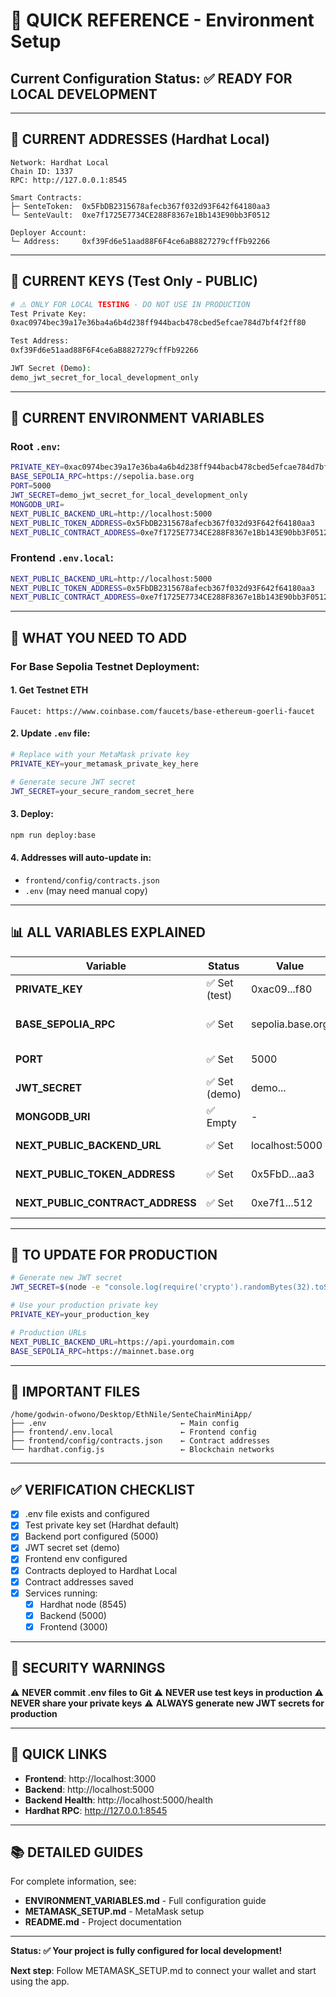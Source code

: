 # 🚀 QUICK REFERENCE - Environment Setup

## Current Configuration Status: ✅ READY FOR LOCAL DEVELOPMENT

---

## 📍 CURRENT ADDRESSES (Hardhat Local)

```
Network: Hardhat Local
Chain ID: 1337
RPC: http://127.0.0.1:8545

Smart Contracts:
├─ SenteToken:  0x5FbDB2315678afecb367f032d93F642f64180aa3
└─ SenteVault:  0xe7f1725E7734CE288F8367e1Bb143E90bb3F0512

Deployer Account:
└─ Address:     0xf39Fd6e51aad88F6F4ce6aB8827279cffFb92266
```

---

## 🔑 CURRENT KEYS (Test Only - PUBLIC)

```bash
# ⚠️ ONLY FOR LOCAL TESTING - DO NOT USE IN PRODUCTION
Test Private Key:
0xac0974bec39a17e36ba4a6b4d238ff944bacb478cbed5efcae784d7bf4f2ff80

Test Address:
0xf39Fd6e51aad88F6F4ce6aB8827279cffFb92266

JWT Secret (Demo):
demo_jwt_secret_for_local_development_only
```

---

## 📝 CURRENT ENVIRONMENT VARIABLES

### Root `.env`:
```bash
PRIVATE_KEY=0xac0974bec39a17e36ba4a6b4d238ff944bacb478cbed5efcae784d7bf4f2ff80
BASE_SEPOLIA_RPC=https://sepolia.base.org
PORT=5000
JWT_SECRET=demo_jwt_secret_for_local_development_only
MONGODB_URI=
NEXT_PUBLIC_BACKEND_URL=http://localhost:5000
NEXT_PUBLIC_TOKEN_ADDRESS=0x5FbDB2315678afecb367f032d93F642f64180aa3
NEXT_PUBLIC_CONTRACT_ADDRESS=0xe7f1725E7734CE288F8367e1Bb143E90bb3F0512
```

### Frontend `.env.local`:
```bash
NEXT_PUBLIC_BACKEND_URL=http://localhost:5000
NEXT_PUBLIC_TOKEN_ADDRESS=0x5FbDB2315678afecb367f032d93F642f64180aa3
NEXT_PUBLIC_CONTRACT_ADDRESS=0xe7f1725E7734CE288F8367e1Bb143E90bb3F0512
```

---

## 🎯 WHAT YOU NEED TO ADD

### For Base Sepolia Testnet Deployment:

#### 1. Get Testnet ETH
```
Faucet: https://www.coinbase.com/faucets/base-ethereum-goerli-faucet
```

#### 2. Update `.env` file:
```bash
# Replace with your MetaMask private key
PRIVATE_KEY=your_metamask_private_key_here

# Generate secure JWT secret
JWT_SECRET=your_secure_random_secret_here
```

#### 3. Deploy:
```bash
npm run deploy:base
```

#### 4. Addresses will auto-update in:
- `frontend/config/contracts.json`
- `.env` (may need manual copy)

---

## 📊 ALL VARIABLES EXPLAINED

| Variable | Status | Value | Purpose |
|----------|--------|-------|---------|
| **PRIVATE_KEY** | ✅ Set (test) | 0xac09...f80 | Deploy contracts |
| **BASE_SEPOLIA_RPC** | ✅ Set | sepolia.base.org | Base testnet RPC |
| **PORT** | ✅ Set | 5000 | Backend port |
| **JWT_SECRET** | ✅ Set (demo) | demo... | Auth tokens |
| **MONGODB_URI** | ✅ Empty | - | Database (optional) |
| **NEXT_PUBLIC_BACKEND_URL** | ✅ Set | localhost:5000 | Backend API |
| **NEXT_PUBLIC_TOKEN_ADDRESS** | ✅ Set | 0x5FbD...aa3 | Token contract |
| **NEXT_PUBLIC_CONTRACT_ADDRESS** | ✅ Set | 0xe7f1...512 | Vault contract |

---

## 🔄 TO UPDATE FOR PRODUCTION

```bash
# Generate new JWT secret
JWT_SECRET=$(node -e "console.log(require('crypto').randomBytes(32).toString('hex'))")

# Use your production private key
PRIVATE_KEY=your_production_key

# Production URLs
NEXT_PUBLIC_BACKEND_URL=https://api.yourdomain.com
BASE_SEPOLIA_RPC=https://mainnet.base.org
```

---

## 📍 IMPORTANT FILES

```
/home/godwin-ofwono/Desktop/EthNile/SenteChainMiniApp/
├── .env                              ← Main config
├── frontend/.env.local               ← Frontend config
├── frontend/config/contracts.json    ← Contract addresses
└── hardhat.config.js                 ← Blockchain networks
```

---

## ✅ VERIFICATION CHECKLIST

- [x] .env file exists and configured
- [x] Test private key set (Hardhat default)
- [x] Backend port configured (5000)
- [x] JWT secret set (demo)
- [x] Frontend env configured
- [x] Contracts deployed to Hardhat Local
- [x] Contract addresses saved
- [x] Services running:
  - [x] Hardhat node (8545)
  - [x] Backend (5000)
  - [x] Frontend (3000)

---

## 🚨 SECURITY WARNINGS

⚠️ **NEVER commit .env files to Git**
⚠️ **NEVER use test keys in production**
⚠️ **NEVER share your private keys**
⚠️ **ALWAYS generate new JWT secrets for production**

---

## 🔗 QUICK LINKS

- **Frontend**: http://localhost:3000
- **Backend**: http://localhost:5000
- **Backend Health**: http://localhost:5000/health
- **Hardhat RPC**: http://127.0.0.1:8545

---

## 📚 DETAILED GUIDES

For complete information, see:
- **ENVIRONMENT_VARIABLES.md** - Full configuration guide
- **METAMASK_SETUP.md** - MetaMask setup
- **README.md** - Project documentation

---

**Status: ✅ Your project is fully configured for local development!**

**Next step**: Follow METAMASK_SETUP.md to connect your wallet and start using the app.
